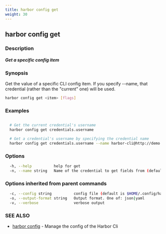 ```yaml
---
title: harbor config get
weight: 30
---
```

## harbor config get

### Description

##### Get a specific config item

### Synopsis

Get the value of a specific CLI config item.
If you specify --name, that credential (rather than the "current" one) will be used.

```sh
harbor config get <item> [flags]
```

### Examples

```sh

  # Get the current credential's username
  harbor config get credentials.username

  # Get a credential's username by specifying the credential name
  harbor config get credentials.username --name harbor-cli@http://demo.goharbor.io

```

### Options

```sh
  -h, --help          help for get
  -n, --name string   Name of the credential to get fields from (default: the current credential)
```

### Options inherited from parent commands

```sh
  -c, --config string          config file (default is $HOME/.config/harbor-cli/config.yaml)
  -o, --output-format string   Output format. One of: json|yaml
  -v, --verbose                verbose output
```

### SEE ALSO

* [harbor config](harbor-config.md)	 - Manage the config of the Harbor Cli

